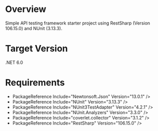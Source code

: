 # Overview
Simple API testing framework starter project using RestSharp (Version 106.15.0) and NUnit (3.13.3).

# Target Version
.NET 6.0

# Requirements
- PackageReference Include="Newtonsoft.Json" Version="13.0.1" />
- PackageReference Include="NUnit" Version="3.13.3" />
- PackageReference Include="NUnit3TestAdapter" Version="4.2.1" />
- PackageReference Include="NUnit.Analyzers" Version="3.3.0" />
- PackageReference Include="coverlet.collector" Version="3.1.2" />
- PackageReference Include="RestSharp" Version="106.15.0" />
